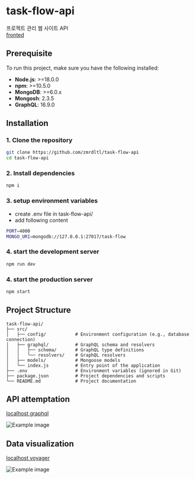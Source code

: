 # task-flow-api

프로젝트 관리 웹 사이트 API \
[fronted](https://github.com/kimuihyeon222/task-flow)

## Prerequisite

To run this project, make sure you have the following installed:

- **Node.js**: >=18.0.0
- **npm**: >=10.5.0
- **MongoDB**: >=6.0.x
- **Mongosh**: 2.3.5
- **GraphQL**: 16.9.0

## Installation

### 1. Clone the repository

```bash
git clone https://github.com/zmrdltl/task-flow-api
cd task-flow-api
```

### 2. Install dependencies

```bash
npm i
```

### 3. setup environment variables

- create .env file in task-flow-api/
- add following content

```bash
PORT=4000
MONGO_URI=mongodb://127.0.0.1:27017/task-flow
```

### 4. start the development server
```bash
npm run dev
```

### 4. start the production server
```bash
npm start
```

## Project Structure

```plaintext
task-flow-api/
├── src/
│   ├── config/           # Environment configuration (e.g., database connection)
│   ├── graphql/          # GraphQL schema and resolvers
│   │   ├── schema/       # GraphQL type definitions
│   │   └── resolvers/    # GraphQL resolvers
│   ├── models/           # Mongoose models
│   └── index.js          # Entry point of the application
├── .env                  # Environment variables (ignored in Git)
├── package.json          # Project dependencies and scripts
└── README.md             # Project documentation
```

## API attemptation

[localhost graphql](http://localhost:4000/graphql)

![Example image](https://gist.github.com/user-attachments/assets/4c0507d6-5956-4978-8c59-0d221d4b9438)

## Data visualization

[localhost voyager](http://localhost:4000/voyager)

![Example image](https://gist.github.com/user-attachments/assets/0c285ab6-68b4-480d-9819-a81dec1ba722)